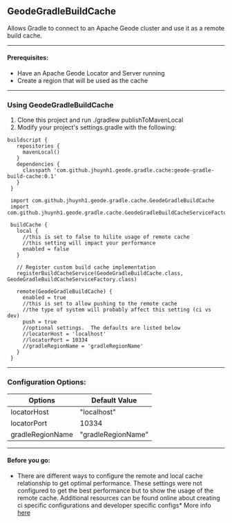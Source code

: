 ## GeodeGradleBuildCache

Allows Gradle to connect to an Apache Geode cluster and use it as a remote build cache.

***
#### Prerequisites:
* Have an Apache Geode Locator and Server running
* Create a region that will be used as the cache
***

### Using GeodeGradleBuildCache
 1. Clone this project and run ./gradlew publishToMavenLocal
 2. Modify  your project's settings.gradle with the following:
 
```
buildscript {
   repositories {
     mavenLocal()  
   }
   dependencies {
     classpath 'com.github.jhuynh1.geode.gradle.cache:geode-gradle-build-cache:0.1'
   }
 }
 
 import com.github.jhuynh1.geode.gradle.cache.GeodeGradleBuildCache
 import com.github.jhuynh1.geode.gradle.cache.GeodeGradleBuildCacheServiceFactory
 
 buildCache {
   local {
     //this is set to false to hilite usage of remote cache
     //this setting will impact your performance
     enabled = false 
   }

   // Register custom build cache implementation
   registerBuildCacheService(GeodeGradleBuildCache.class, GeodeGradleBuildCacheServiceFactory.class)
 
   remote(GeodeGradleBuildCache) {
     enabled = true 
     //this is set to allow pushing to the remote cache
     //the type of system will probably affect this setting (ci vs dev)
     push = true
     //optional settings.  The defaults are listed below
     //locatorHost = 'localhost'
     //locatorPort = 10334
     //gradleRegionName = 'gradleRegionName'
   }
 }
```
***
### Configuration Options:

 Options | Default Value
 ---       |---
 locatorHost| "localhost"
 locatorPort| 10334
 gradleRegionName| "gradleRegionName"
*** 

#### Before you go:
* There are different ways to configure the remote and local cache relationship to get optimal performance.  These settings were not configured to get the best performance but to show the usage of the remote cache.  Additional resources can be found online about creating ci specific configurations and developer specific configs*
More info [here](https://docs.gradle.org/current/userguide/build_cache.html)
